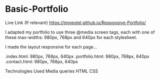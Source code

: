 # Basic-Portfolio

Live Link (If relevant)
https://jmneutel.github.io/Responsive-Portfolio/

I adapted my portfolio to use three @media screen tags, each with one of these max-widths: 980px, 768px and 640px for each stylesheet.

I made the layout responsive for each page...

.index.html: 980px, 768px, 640px
.portfolio.html: 980px, 768px, 640px
.contact.html: 980px, 768px, 640px


Technologies Used
Media queries
HTML
CSS

